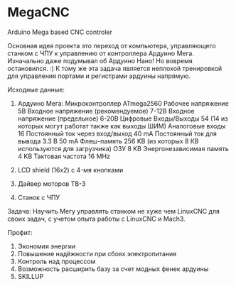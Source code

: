 # MegaCNC
Arduino Mega based CNC controler

Основная идея проекта это переход от компьютера, управляющего станком с ЧПУ к управлению от контроллера Ардуино Мега.
Изначально даже подумывал об Ардуино Нано! Но вовремя остановился. :)
К тому же эта задача является неплохой тренировкой для управления портами и регистрами ардуины напрямую.

Исходные данные:
1. Ардуино Мега:
    Микроконтроллер	ATmega2560
    Рабочее напряжение	5В
    Входное напряжение (рекомендуемое)	7-12В
    Входное напряжение (предельное)	6-20В
    Цифровые Входы/Выходы	54  (14 из которых могут работат также как выходы ШИМ)
    Аналоговые входы	16
    Постоянный ток через вход/выход   	40 mA
    Постоянный ток для вывода 3.3 В	50 mA
    Флеш-память	256 KB  (из которых 8 КB используются для загрузчика)
    ОЗУ	8 KB
    Энергонезависимая память	4 KB
    Тактовая частота	16 MHz

2. LCD shield (16x2) c 4-мя кнопками
3. Дайвер моторов TB-3
4. Станок с ЧПУ

Задача:
  Научить Мегу управлять станком не хуже чем LinuxCNC для своих задач, с учетом опыта работы с LinuxCNC и Mach3.
  
Профит: 
  1. Экономия энергии
  2. Повышение надёжности при сбоях электропитания
  3. Контроль над процессом
  4. Возможность расширить базу за счет модных фенек ардуины 
  4. SKILLUP


